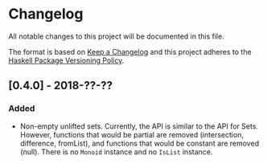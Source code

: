 # Changelog
All notable changes to this project will be documented in this file.

The format is based on [Keep a Changelog](http://keepachangelog.com/en/1.0.0/)
and this project adheres to the [Haskell Package Versioning Policy](https://pvp.haskell.org/).

## [0.4.0] - 2018-??-??
### Added
- Non-empty unlifted sets. Currently, the API is similar to the API for Sets.
  However, functions that would be partial are removed (intersection,
  difference, fromList), and functions that would be constant are removed (null).
  There is no `Monoid` instance and no `IsList` instance.

